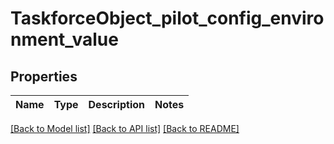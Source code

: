 # TaskforceObject_pilot_config_environment_value

## Properties

| Name | Type | Description | Notes |
|------|------|-------------|-------|

[[Back to Model list]](../README.md#documentation-for-models) [[Back to API list]](../README.md#documentation-for-api-endpoints) [[Back to README]](../README.md)
